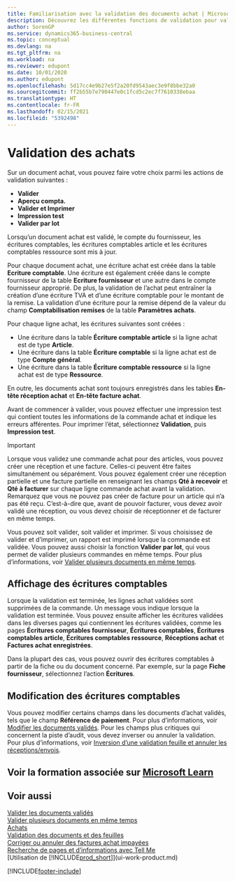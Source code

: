 ```yaml
---
title: Familiarisation avec la validation des documents achat | Microsoft Docs
description: Découvrez les différentes fonctions de validation pour valider les documents achat et comment mettre à jour les documents validés.
author: SorenGP
ms.service: dynamics365-business-central
ms.topic: conceptual
ms.devlang: na
ms.tgt_pltfrm: na
ms.workload: na
ms.reviewer: edupont
ms.date: 10/01/2020
ms.author: edupont
ms.openlocfilehash: 5d17cc4e9b27e5f2a20fd9543aec3e9f8bbe32a0
ms.sourcegitcommit: ff2b55b7e790447e0c1fcd5c2ec7f7610338ebaa
ms.translationtype: HT
ms.contentlocale: fr-FR
ms.lasthandoff: 02/15/2021
ms.locfileid: "5392498"
---
```

# <a name="posting-purchases"></a>Validation des achats
Sur un document achat, vous pouvez faire votre choix parmi les actions de validation suivantes :

* **Valider**
* **Aperçu compta.**
* **Valider et Imprimer**
* **Impression test**
* **Valider par lot**

Lorsqu’un document achat est validé, le compte du fournisseur, les écritures comptables, les écritures comptables article et les écritures comptables ressource sont mis à jour.

Pour chaque document achat, une écriture achat est créée dans la table **Ecriture comptable**. Une écriture est également créée dans le compte fournisseur de la table **Ecriture fournisseur** et une autre dans le compte fournisseur approprié. De plus, la validation de l’achat peut entraîner la création d’une écriture TVA et d’une écriture comptable pour le montant de la remise. La validation d’une écriture pour la remise dépend de la valeur du champ **Comptabilisation remises** de la table **Paramètres achats**.

Pour chaque ligne achat, les écritures suivantes sont créées :
- Une écriture dans la table **Écriture comptable article** si la ligne achat est de type **Article**.
- Une écriture dans la table **Écriture comptable** si la ligne achat est de type **Compte général**.
- Une écriture dans la table **Écriture comptable ressource** si la ligne achat est de type **Ressource**.

En outre, les documents achat sont toujours enregistrés dans les tables **En-tête réception achat** et **En-tête facture achat**.

Avant de commencer à valider, vous pouvez effectuer une impression test qui contient toutes les informations de la commande achat et indique les erreurs afférentes. Pour imprimer l’état, sélectionnez **Validation**, puis **Impression test**.

> [!IMPORTANT]  
>   Lorsque vous validez une commande achat pour des articles, vous pouvez créer une réception et une facture. Celles-ci peuvent être faites simultanément ou séparément. Vous pouvez également créer une réception partielle et une facture partielle en renseignant les champs **Qté à recevoir** et **Qté à facturer** sur chaque ligne commande achat avant la validation. Remarquez que vous ne pouvez pas créer de facture pour un article qui n’a pas été reçu. C’est-à-dire que, avant de pouvoir facturer, vous devez avoir validé une réception, ou vous devez choisir de réceptionner et de facturer en même temps.

Vous pouvez soit valider, soit valider et imprimer. Si vous choisissez de valider et d’imprimer, un rapport est imprimé lorsque la commande est validée. Vous pouvez aussi choisir la fonction **Valider par lot**, qui vous permet de valider plusieurs commandes en même temps. Pour plus d’informations, voir [Valider plusieurs documents en même temps](ui-batch-posting.md).

## <a name="viewing-ledger-entries"></a>Affichage des écritures comptables
Lorsque la validation est terminée, les lignes achat validées sont supprimées de la commande. Un message vous indique lorsque la validation est terminée. Vous pouvez ensuite afficher les écritures validées dans les diverses pages qui contiennent les écritures validées, comme les pages **Écritures comptables fournisseur**, **Écritures comptables**, **Écritures comptables article**, **Écritures comptables ressource**, **Réceptions achat** et **Factures achat enregistrées**.

Dans la plupart des cas, vous pouvez ouvrir des écritures comptables à partir de la fiche ou du document concerné. Par exemple, sur la page **Fiche fournisseur**, sélectionnez l’action **Écritures**.

## <a name="editing-ledger-entries"></a>Modification des écritures comptables
Vous pouvez modifier certains champs dans les documents d’achat validés, tels que le champ **Référence de paiement**. Pour plus d’informations, voir [Modifier les documents validés](across-edit-posted-document.md). Pour les champs plus critiques qui concernent la piste d’audit, vous devez inverser ou annuler la validation. Pour plus d’informations, voir [Inversion d’une validation feuille et annuler les réceptions/envois](finance-how-reverse-journal-posting.md).

## <a name="see-related-training-at-microsoft-learn"></a>Voir la formation associée sur [Microsoft Learn](/learn/modules/receive-invoice-dynamics-d365-business-central/index)

## <a name="see-also"></a>Voir aussi
[Valider les documents validés](across-edit-posted-document.md)  
[Valider plusieurs documents en même temps](ui-batch-posting.md)  
[Achats](purchasing-manage-purchasing.md)  
[Validation des documents et des feuilles](ui-post-documents-journals.md)  
[Corriger ou annuler des factures achat impayées](purchasing-how-correct-cancel-unpaid-purchase-invoices.md)  
[Recherche de pages et d’informations avec Tell Me](ui-search.md)  
[Utilisation de [!INCLUDE[prod_short](includes/prod_short.md)]](ui-work-product.md)


[!INCLUDE[footer-include](includes/footer-banner.md)]